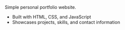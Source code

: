 Simple personal portfolio website.

- Built with HTML, CSS, and JavaScript
- Showcases projects, skills, and contact information
